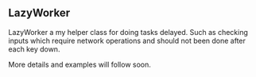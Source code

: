 LazyWorker
----------

LazyWorker a my helper class for doing tasks delayed. Such as checking inputs which require network
operations and should not been done after each key down.

More details and examples will follow soon.
